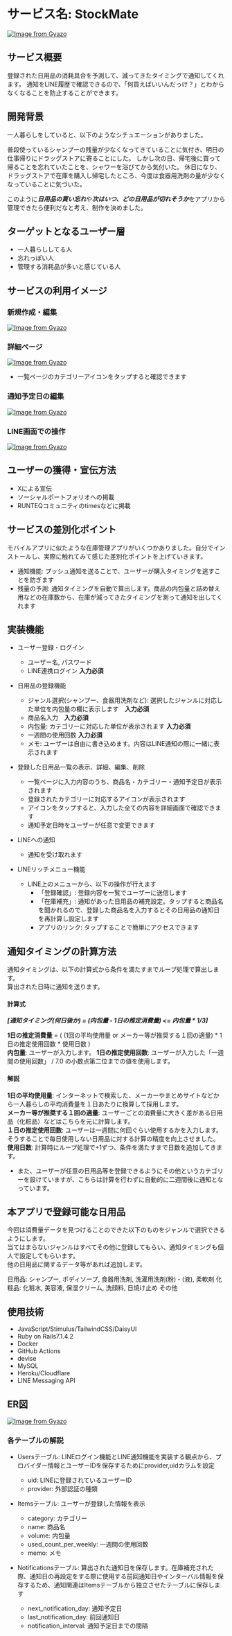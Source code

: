 # サービス名: StockMate
[![Image from Gyazo](https://i.gyazo.com/7c4ae9f5eeafaf40df2bc46f2b7bc021.jpg)](https://gyazo.com/7c4ae9f5eeafaf40df2bc46f2b7bc021)

## サービス概要
登録された日用品の消耗具合を予測して、減ってきたタイミングで通知してくれます。
通知をLINE履歴で確認できるので、「何買えばいいんだっけ？」とわからなくなることを防止することができます。

## 開発背景
一人暮らしをしていると、以下のようなシチュエーションがありました。

普段使っているシャンプーの残量が少なくなってきていることに気付き、明日の仕事帰りにドラッグストアに寄ることにした。
しかし次の日、帰宅後に買って帰ることを忘れていたことを、シャワーを浴びてから気付いた。
休日になり、ドラッグストアで在庫を購入し帰宅したところ、今度は食器用洗剤の量が少なくなっていることに気づいた。

このように***日用品の買い忘れ***や***次はいつ、どの日用品が切れそうか***をアプリから管理できたら便利だなと考え、制作を決めました。

## ターゲットとなるユーザー層
- 一人暮らししてる人
- 忘れっぽい人
- 管理する消耗品が多いと感じている人

## サービスの利用イメージ
### 新規作成・編集
[![Image from Gyazo](https://i.gyazo.com/d6d1bcce33b92a95273aaba79f154978.png)](https://gyazo.com/d6d1bcce33b92a95273aaba79f154978)

### 詳細ページ
[![Image from Gyazo](https://i.gyazo.com/23fd9412c04772f32265aafda93fc518.png)](https://gyazo.com/23fd9412c04772f32265aafda93fc518)
- 一覧ページのカテゴリーアイコンをタップすると確認できます

### 通知予定日の編集
[![Image from Gyazo](https://i.gyazo.com/63eccb049f39540b59ffd2fb9ef74fef.png)](https://gyazo.com/63eccb049f39540b59ffd2fb9ef74fef)

### LINE画面での操作
[![Image from Gyazo](https://i.gyazo.com/c9a4e87a9cb61580c04477fd6183cd9a.png)](https://gyazo.com/c9a4e87a9cb61580c04477fd6183cd9a)

## ユーザーの獲得・宣伝方法
- Xによる宣伝
- ソーシャルポートフォリオへの掲載
- RUNTEQコミュニティのtimesなどに掲載

## サービスの差別化ポイント
モバイルアプリに似たような在庫管理アプリがいくつかありました。自分でインストールし、実際に触れてみて感じた差別化ポイントを上げていきます。

- 通知機能: プッシュ通知を送ることで、ユーザーが購入タイミングを逃すことを防ぎます
- 残量の予測: 通知タイミングを自動で算出します。商品の内包量と詰め替え用などの在庫数から、在庫が減ってきたタイミングを測って通知を出してくれます

## 実装機能
- ユーザー登録・ログイン
  - ユーザー名, パスワード
  - LINE連携ログイン  **入力必須**
- 日用品の登録機能
  - ジャンル選択(シャンプー、食器用洗剤など): 選択したジャンルに対応した単位を内包量の欄に表示します　**入力必須**
  - 商品名入力　**入力必須**
  - 内包量: カテゴリーに対応した単位が表示されます **入力必須**
  - 一週間の使用回数  **入力必須**
  - メモ: ユーザーは自由に書き込めます。内容はLINE通知の際に一緒に表示されます
- 登録した日用品一覧の表示、詳細、編集、削除
  - 一覧ページに入力内容のうち、商品名・カテゴリー・通知予定日が表示されます
  - 登録されたカテゴリーに対応するアイコンが表示されます
  - アイコンをタップすると、入力した全ての内容を詳細画面で確認できます
  - 通知予定日時をユーザーが任意で変更できます
- LINEへの通知
  - 通知を受け取れます

- LINEリッチメニュー機能
  - LINE上のメニューから、以下の操作が行えます
    - 「登録確認」: 登録内容を一覧でユーザーに送信します
    - 「在庫補充」: 通知があった日用品の補充設定。タップすると商品名を聞かれるので、登録した商品名を入力するとその日用品の通知日を再計算し設定します
    - アプリのリンク: タップすることで簡単にアクセスできます

## 通知タイミングの計算方法
通知タイミングは、以下の計算式から条件を満たすまでループ処理で算出します。  
算出された日時に通知を送ります。  

#### 計算式 ####

___[通知タイミング(何日後か) = (内包量 - 1日の推定消費量) <= 内包量 * 1/3]___

**1日の推定消費量** = ( (1回の平均使用量 or メーカー等が推奨する１回の適量) * 1日の推定使用回数 * 使用日数 )  
**内包量**: ユーザーが入力します。
**1日の推定使用回数**: ユーザーが入力した「一週間の使用回数」 / 7.0 の小数点第二位までの値を使用します。

#### 解説 ####

**1日の平均使用量**: インターネットで検索した、メーカーやまとめサイトなどから一人暮らしの平均消費量を１日あたりに換算して採用します。  
**メーカー等が推奨する１回の適量**: ユーザーごとの消費量に大きく差がある日用品（化粧品）などはこちらを元に計算します。  
**１日の推定使用回数**: ユーザーは一週間に何回ぐらい使用するかを入力します。そうすることで毎日使用しない日用品に対する計算の精度を向上させました。
**使用日数**: 計算時にループ処理で+1ずつ、条件を満たすまで日数を追加してきます。

- また、ユーザーが任意の日用品等を登録できるようにその他というカテゴリーを設けていますが、こちらは計算を行わずに自動的に二週間後に通知となっています。

## 本アプリで登録可能な日用品
今回は消費量データを見つけることのできた以下のものをジャンルで選択できるようにします。  
当てはまらないジャンルはすべてその他に登録してもらい、通知タイミングも個人で設定してもらいます。  
他の日用品に関するデータ等があれば追加します。

日用品: シャンプー, ボディソープ, 食器用洗剤, 洗濯用洗剤(粉)・(液), 柔軟剤
化粧品: 化粧水, 美容液, 保湿クリーム, 洗顔料, 日焼け止め
その他

## 使用技術
- JavaScript/Stimulus/TailwindCSS/DaisyUI
- Ruby on Rails7.1.4.2
- Docker
- GitHub Actions
- devise
- MySQL
- Heroku/Cloudflare
- LINE Messaging API

## ER図
[![Image from Gyazo](https://i.gyazo.com/1c93de0eb2549a3c930d66a3f4ae99ea.png)](https://gyazo.com/1c93de0eb2549a3c930d66a3f4ae99ea)

### 各テーブルの解説
- Usersテーブル: LINEログイン機能とLINE通知機能を実装する観点から、プロバイダー情報とユーザーIDを保存するためにprovider,uidカラムを設定
  - uid: LINEに登録されているユーザーID
  - provider: 外部認証の種類

- Itemsテーブル: ユーザーが登録した情報を表示
  - category: カテゴリー
  - name: 商品名
  - volume: 内包量
  - used_count_per_weekly: 一週間の使用回数
  - memo: メモ

- Notificationsテーブル: 算出された通知日を保存します。在庫補充された際、通知日の再設定をする際に使用する前回通知日やインターバル情報を保存するため、通知関連はItemsテーブルから独立させたテーブルに保存します
  - next_notification_day: 通知予定日
  - last_notification_day: 前回通知日
  - notification_interval: 通知予定日までの間隔
